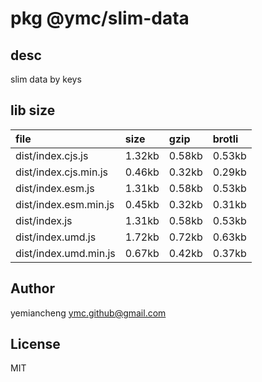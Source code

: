 # pkg @ymc/slim-data

## desc
slim data by keys

## lib size  
file | size | gzip | brotli
:---- | :---- | :---- | :----
dist/index.cjs.js | 1.32kb | 0.58kb | 0.53kb
dist/index.cjs.min.js | 0.46kb | 0.32kb | 0.29kb
dist/index.esm.js | 1.31kb | 0.58kb | 0.53kb
dist/index.esm.min.js | 0.45kb | 0.32kb | 0.31kb
dist/index.js | 1.31kb | 0.58kb | 0.53kb
dist/index.umd.js | 1.72kb | 0.72kb | 0.63kb
dist/index.umd.min.js | 0.67kb | 0.42kb | 0.37kb

## Author
yemiancheng <ymc.github@gmail.com>

## License
MIT